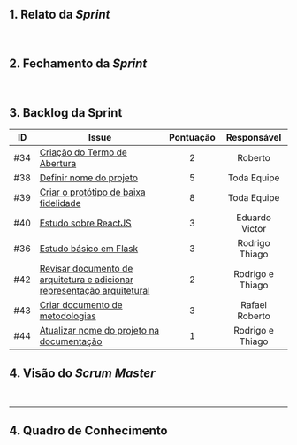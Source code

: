 ## 1. Relato da _Sprint_

<p align="justify">&emsp;&emsp; 

</p>


## 2. Fechamento da _Sprint_
<p align="justify">&emsp;&emsp; 
</p>

## 3. Backlog da Sprint

| ID | Issue | Pontuação | Responsável|
|:--:| ------- | :----: | :----: |
| #34 | [Criação do Termo de Abertura](https://github.com/fga-eps-mds/2020.2-Anunbis/issues/34) | 2| Roberto|
| #38 | [Definir nome do projeto](https://github.com/fga-eps-mds/2020.2-Anunbis/issues/38) |5|Toda Equipe|
| #39 | [Criar o protótipo de baixa fidelidade](https://github.com/fga-eps-mds/2020.2-Anunbis/issues/39)|8| Toda Equipe|
| #40 | [Estudo sobre ReactJS](https://github.com/fga-eps-mds/2020.2-Anunbis/issues/40) | 3| Eduardo Victor |
| #36 | [Estudo básico em Flask](https://github.com/fga-eps-mds/2020.2-Anunbis/issues/36) |3| Rodrigo Thiago |
| #42 | [Revisar documento de arquitetura e adicionar representação arquitetural](https://github.com/fga-eps-mds/2020.2-Anunbis/issues/42) | 2| Rodrigo e Thiago|
| #43 | [Criar documento de metodologias](https://github.com/fga-eps-mds/2020.2-Anunbis/issues/43) |3| Rafael Roberto |
| #44 | [Atualizar nome do projeto na documentação](https://github.com/fga-eps-mds/2019.2-arbc/issues/44)|1| Rodrigo e Thiago|


## 4. Visão do _Scrum Master_

<p align="justify">&emsp;&emsp; </p>

------------

## 4. Quadro de Conhecimento
<!-- ## 1. Relato da _Sprint_

<p align="justify">&emsp;&emsp; Visão geral sobre a sprint.</p>


------------
## 2. Reuniões da _Sprint_ 
##### Data:
- DD/MM/2021
##### Participantes:
- 
##### Duração:
- 
##### _Temas Debatidos:_
-  
##### Conclusão: 
<p align="justify">&emsp;&emsp; </p>

------------
## 3. Fechamento da _Sprint_
<p align="justify">&emsp;&emsp; O que foi observado ao final da sprint e o que foi decidido para a sprint seguinte.</p>

------------ -->
